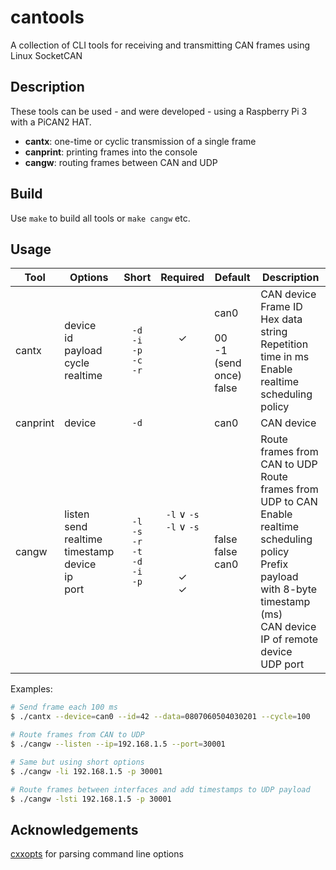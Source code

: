 # cantools
A collection of CLI tools for receiving and transmitting CAN frames using Linux SocketCAN

Description
---
These tools can be used - and were developed - using a Raspberry Pi 3 with a PiCAN2 HAT.
* __cantx__: one-time or cyclic transmission of a single frame
* __canprint__: printing frames into the console
* __cangw__: routing frames between CAN and UDP

Build
---
Use `make` to build all tools or `make cangw` etc.

Usage
---
| Tool | Options | Short | Required | Default | Description |
| ---- | ------- | :---: | :------: | ------- | ----------- |
| cantx | device<br>id<br>payload<br>cycle<br>realtime | `-d`<br>`-i`<br>`-p`<br>`-c`<br>`-r` | <br>✓<br><br><br><br> | can0<br><br>00<br>-1 (send once)<br>false | CAN device<br>Frame ID<br>Hex data string<br>Repetition time in ms<br>Enable realtime scheduling policy |
| canprint | device | `-d` | | can0 | CAN device |
| cangw | listen<br>send<br>realtime<br>timestamp<br>device<br>ip<br>port | `-l`<br>`-s`<br>`-r`<br>`-t`<br>`-d`<br>`-i`<br>`-p` | `-l` ∨ `-s`<br>`-l` ∨ `-s`<br><br><br><br>✓<br>✓ | <br><br>false<br>false<br>can0<br><br><br> | Route frames from CAN to UDP<br>Route frames from UDP to CAN<br>Enable realtime scheduling policy<br>Prefix payload with 8-byte timestamp (ms)<br>CAN device<br>IP of remote device<br>UDP port |



Examples:
```bash
# Send frame each 100 ms
$ ./cantx --device=can0 --id=42 --data=0807060504030201 --cycle=100

# Route frames from CAN to UDP
$ ./cangw --listen --ip=192.168.1.5 --port=30001

# Same but using short options
$ ./cangw -li 192.168.1.5 -p 30001

# Route frames between interfaces and add timestamps to UDP payload
$ ./cangw -lsti 192.168.1.5 -p 30001
```

Acknowledgements
---
[cxxopts](https://github.com/jarro2783/cxxopts) for parsing command line options
